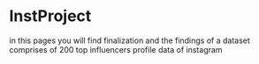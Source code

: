 # InstProject
in this pages you will find finalization and the findings of a dataset comprises of 200 top influencers profile data of instagram

